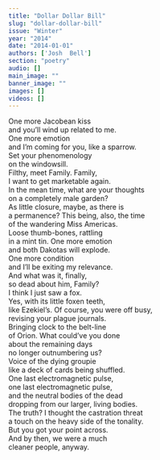 ```yaml
---
title: "Dollar Dollar Bill"
slug: "dollar-dollar-bill"
issue: "Winter"
year: "2014"
date: "2014-01-01"
authors: ['Josh  Bell']
section: "poetry"
audio: []
main_image: ""
banner_image: ""
images: []
videos: []
---
```

One more Jacobean kiss  
and you’ll wind up related to me.  
One more emotion  
and I’m coming for you, like a sparrow.  
Set your phenomenology  
on the windowsill.  
Filthy, meet Family. Family,  
I want to get marketable again.  
In the mean time, what are your thoughts  
on a completely male garden?  
As little closure, maybe, as there is  
a permanence? This being, also, the time  
of the wandering Miss Americas.  
Loose thumb-bones, rattling  
in a mint tin. One more emotion  
and both Dakotas will explode.  
One more condition  
and I’ll be exiting my relevance.  
And what was it, finally,  
so dead about him, Family?  
I think I just saw a fox.  
Yes, with its little foxen teeth,  
like Ezekiel’s. Of course, you were off busy,  
revising your plague journals.  
Bringing clock to the belt-line  
of Orion. What could’ve you done  
about the remaining days  
no longer outnumbering us?  
Voice of the dying groupie  
like a deck of cards being shuffled.  
One last electromagnetic pulse,  
one last electromagnetic pulse,  
and the neutral bodies of the dead  
dropping from our larger, living bodies.  
The truth? I thought the castration threat  
a touch on the heavy side of the tonality.  
But you got your point across.  
And by then, we were a much  
cleaner people, anyway.

